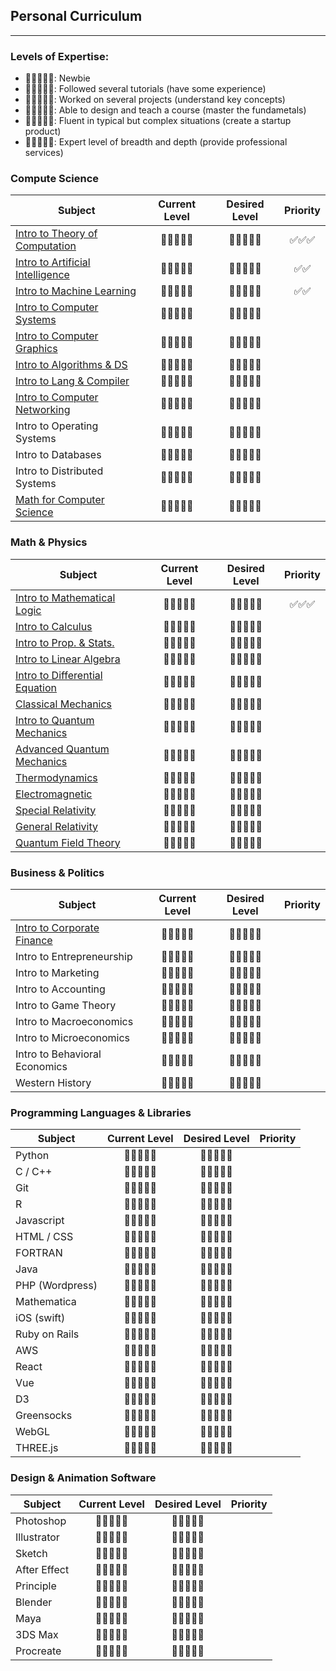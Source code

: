 ## Personal Curriculum

---

### Levels of Expertise:

- 🌚🌚🌚🌚🌚: Newbie
- 🌝🌚🌚🌚🌚: Followed several tutorials (have some experience)
- 🌝🌝🌚🌚🌚: Worked on several projects (understand key concepts)
- 🌝🌝🌝🌚🌚: Able to design and teach a course (master the fundametals)
- 🌝🌝🌝🌝🌚: Fluent in typical but complex situations (create a startup product)
- 🌝🌝🌝🌝🌝: Expert level of breadth and depth (provide professional services)

### Compute Science

| Subject                        |      Current Level      |  Desired Level |     Priority     |
|--------------------------------|:-----------------------:|:--------------:|:----------------:|
| [Intro to Theory of Computation](https://www.amazon.com/Introduction-Theory-Computation-Michael-Sipser/dp/113318779X/) |      🌝🌝🌚🌚🌚       |  🌝🌝🌝🌚🌚 |      ✅✅✅     |
| [Intro to Artificial Intelligence](https://ocw.mit.edu/courses/electrical-engineering-and-computer-science/6-034-artificial-intelligence-fall-2010/)                                |      🌝🌚🌚🌚🌚       |  🌝🌝🌚🌚🌚 |      ✅✅       |
| [Intro to Machine Learning](https://www.coursera.org/learn/machine-learning)    |      🌝🌚🌚🌚🌚       |  🌝🌝🌚🌚🌚 |      ✅✅       |
| [Intro to Computer Systems](https://www.amazon.com/Elements-Computing-Systems-Building-Principles-ebook/dp/B004HHORGA/)      |      🌝🌝🌚🌚🌚       |  🌝🌝🌝🌚🌚 |                  |
| [Intro to Computer Graphics](https://www.amazon.com/Computer-Graphics-Principles-Practice-3rd/dp/0321399528)     |      🌝🌝🌝🌚🌚       |  🌝🌝🌝🌚🌚 |                  |
| [Intro to Algorithms & DS](https://www.amazon.com/Introduction-Algorithms-3rd-MIT-Press/dp/0262033844)       |      🌝🌝🌚🌚🌚       |  🌝🌝🌚🌚🌚 |                  |
| [Intro to Lang & Compiler](https://www.edx.org/course/compilers)       |      🌝🌝🌚🌚🌚       |  🌝🌝🌚🌚🌚 |                  |
| [Intro to Computer Networking](https://www.amazon.com/Computer-Networking-Top-Down-Approach-7th/dp/0133594149/)     |      🌝🌚🌚🌚🌚       |  🌝🌝🌚🌚🌚 |                  |
| Intro to Operating Systems     |      🌝🌚🌚🌚🌚       |  🌝🌝🌚🌚🌚 |                  |
| Intro to Databases             |      🌝🌚🌚🌚🌚       |  🌝🌝🌚🌚🌚 |                  |
| Intro to Distributed Systems   |      🌝🌚🌚🌚🌚       |  🌝🌝🌚🌚🌚 |                  |
| [Math for Computer Science](https://www.amazon.com/Discrete-Mathematics-Applications-Susanna-Epp/dp/1337694193/)      |      🌝🌝🌚🌚🌚       |  🌝🌝🌚🌚🌚 |                  |

### Math & Physics

| Subject                        |      Current Level      |  Desired Level |     Priority     |
|--------------------------------|:-----------------------:|:--------------:|:----------------:|
| [Intro to Mathematical Logic](https://www.amazon.com/Mathematical-Introduction-Logic-Herbert-Enderton/dp/0122384520)    |      🌝🌝🌚🌚🌚       |  🌝🌝🌝🌚🌚 |      ✅✅✅     |
| [Intro to Calculus](https://www.amazon.com/Calculus-James-Stewart/dp/1285740629/)             |      🌝🌝🌚🌚🌚       |  🌝🌝🌚🌚🌚 |                  |
| [Intro to Prop. & Stats.](https://www.amazon.com/Probability-Statistics-4th-Morris-DeGroot-dp-0321500466/dp/0321500466/)        |      🌝🌝🌚🌚🌚       |  🌝🌝🌚🌚🌚 |                  |
| [Intro to Linear Algebra](https://www.amazon.com/Introduction-Linear-Algebra-Gilbert-Strang/dp/0980232775/)        |      🌝🌝🌚🌚🌚       |  🌝🌝🌚🌚🌚 |                  |
| [Intro to Differential Equation](https://ocw.mit.edu/courses/mathematics/18-03sc-differential-equations-fall-2011/index.htm) |      🌝🌝🌚🌚🌚       |  🌝🌝🌚🌚🌚 |                  |
| [Classical Mechanics](https://www.amazon.com/Classical-Dynamics-Particles-Systems-Thornton/dp/0534408966/)             |      🌝🌚🌚🌚🌚       |  🌝🌝🌚🌚🌚 |                  |
| [Intro to Quantum Mechanics](https://www.amazon.com/Quantum-Mechanics-Scientists-Engineers-Miller/dp/0521897831/)      |      🌝🌝🌚🌚🌚       |  🌝🌝🌝🌚🌚 |                  |
| [Advanced Quantum Mechanics](https://www.amazon.com/Modern-Quantum-Mechanics-J-Sakurai-dp-1108422411/dp/1108422411/)      |      🌝🌝🌚🌚🌚       |  🌝🌝🌝🌚🌚 |                  |
| [Thermodynamics](https://www.amazon.com/Thermodynamics-Engineering-Yunus-Cengel-Dr/dp/0073398179)                 |      🌝🌝🌚🌚🌚       |  🌝🌝🌝🌚🌚 |                  |
| [Electromagnetic](https://www.amazon.com/Foundations-Electromagnetic-Theory-John-Reitz/dp/0321581741)               |      🌝🌚🌚🌚🌚       |  🌝🌝🌚🌚🌚 |                  |
| [Special Relativity](https://ocw.mit.edu/courses/physics/8-20-introduction-to-special-relativity-january-iap-2005/syllabus/)             |      🌝🌝🌚🌚🌚       |  🌝🌝🌚🌚🌚 |                  |
| [General Relativity](https://www.amazon.com/Spacetime-Geometry-Introduction-General-Relativity-ebook/dp/B07T9MCTWF/)             |      🌝🌚🌚🌚🌚       |  🌝🌝🌚🌚🌚 |                  |
| [Quantum Field Theory](https://www.amazon.com/Introduction-Quantum-Theory-Frontiers-Physics-ebook/dp/B07CYVPDQR/)           |      🌚🌚🌚🌚🌚       |  🌝🌝🌚🌚🌚 |                  |

### Business & Politics

| Subject                        |      Current Level      |  Desired Level |     Priority     |
|--------------------------------|:-----------------------:|:--------------:|:----------------:|
| [Intro to Corporate Finance](https://www.amazon.com/Principles-Corporate-Finance-Mcgraw-hill-Insurance-dp-1259144380/dp/1259144380/)     |      🌝🌝🌚🌚🌚       |  🌝🌝🌚🌚🌚 |                  |
| Intro to Entrepreneurship      |      🌝🌝🌚🌚🌚       |  🌝🌝🌚🌚🌚 |                  |
| Intro to Marketing             |      🌚🌚🌚🌚🌚       |  🌝🌝🌚🌚🌚 |                  |
| Intro to Accounting            |      🌚🌚🌚🌚🌚       |  🌝🌝🌚🌚🌚 |                  |
| Intro to Game Theory           |      🌚🌚🌚🌚🌚       |  🌝🌝🌚🌚🌚 |                  |
| Intro to Macroeconomics        |      🌚🌚🌚🌚🌚       |  🌝🌝🌚🌚🌚 |                  |
| Intro to Microeconomics        |      🌚🌚🌚🌚🌚       |  🌝🌝🌚🌚🌚 |                  |
| Intro to Behavioral Economics  |      🌚🌚🌚🌚🌚       |  🌝🌝🌚🌚🌚 |                  |
| Western History                |      🌝🌚🌚🌚🌚       |  🌝🌝🌚🌚🌚 |                  |


### Programming Languages & Libraries

| Subject             |      Current Level      |  Desired Level |     Priority     |
|---------------------|:-----------------------:|:--------------:|:----------------:|
| Python              |      🌝🌝🌚🌚🌚       |  🌝🌝🌝🌚🌚 |                  |
| C / C++             |      🌝🌝🌚🌚🌚       |  🌝🌝🌝🌚🌚 |                  |
| Git                 |      🌝🌚🌚🌚🌚       |  🌝🌝🌚🌚🌚 |                  |
| R                   |      🌝🌚🌚🌚🌚       |  🌝🌝🌝🌚🌚 |                  |
| Javascript          |      🌝🌝🌚🌚🌚       |  🌝🌝🌝🌚🌚 |                  |
| HTML / CSS          |      🌝🌝🌝🌚🌚       |  🌝🌝🌝🌚🌚 |                  |
| FORTRAN             |      🌝🌝🌚🌚🌚       |  🌝🌝🌚🌚🌚 |                  |
| Java                |      🌝🌝🌚🌚🌚       |  🌝🌝🌚🌚🌚 |                  |
| PHP (Wordpress)     |      🌝🌝🌚🌚🌚       |  🌝🌝🌚🌚🌚 |                  |
| Mathematica         |      🌝🌝🌚🌚🌚       |  🌝🌝🌝🌚🌚 |                  |
| iOS (swift)         |      🌝🌝🌚🌚🌚       |  🌝🌝🌚🌚🌚 |                  |
| Ruby on Rails       |      🌝🌝🌚🌚🌚       |  🌝🌝🌚🌚🌚 |                  |
| AWS                 |      🌝🌚🌚🌚🌚       |  🌝🌝🌚🌚🌚 |                  |
| React               |      🌝🌝🌚🌚🌚       |  🌝🌝🌚🌚🌚 |                  |
| Vue                 |      🌝🌚🌚🌚🌚       |  🌝🌝🌚🌚🌚 |                  |
| D3                  |      🌝🌝🌚🌚🌚       |  🌝🌝🌚🌚🌚 |                  |
| Greensocks          |      🌝🌝🌝🌚🌚       |  🌝🌝🌝🌚🌚 |                  |
| WebGL               |      🌝🌝🌚🌚🌚       |  🌝🌝🌝🌚🌚 |                  |
| THREE.js            |      🌝🌚🌚🌚🌚       |  🌝🌝🌝🌚🌚 |                  |

### Design & Animation Software

| Subject             |      Current Level      |  Desired Level |    Priority      |
|---------------------|:-----------------------:|:--------------:|:----------------:|
| Photoshop           |      🌝🌝🌚🌚🌚       |  🌝🌝🌝🌚🌚 |                  |
| Illustrator         |      🌝🌝🌚🌚🌚       |  🌝🌝🌝🌚🌚 |                  |
| Sketch              |      🌝🌝🌚🌚🌚       |  🌝🌝🌝🌚🌚 |                  |
| After Effect        |      🌝🌚🌚🌚🌚       |  🌝🌝🌚🌚🌚 |                  |
| Principle           |      🌝🌚🌚🌚🌚       |  🌝🌝🌚🌚🌚 |                  |
| Blender             |      🌚🌚🌚🌚🌚       |  🌝🌝🌚🌚🌚 |                  |
| Maya                |      🌚🌚🌚🌚🌚       |  🌝🌝🌚🌚🌚 |                  |
| 3DS Max             |      🌚🌚🌚🌚🌚       |  🌝🌝🌚🌚🌚 |                  |
| Procreate           |      🌚🌚🌚🌚🌚       |  🌝🌝🌚🌚🌚 |                  |
